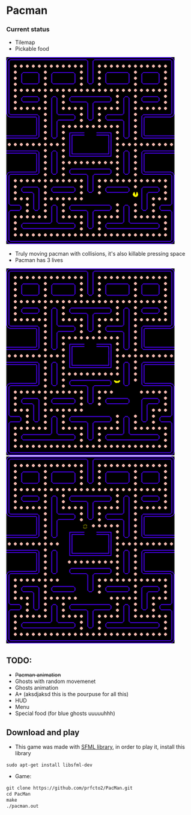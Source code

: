 # Pacman

### Current status
* Tilemap
* Pickable food

![Pacman 1](assets/Captures/capture4.png)

* Truly moving pacman with collisions, it's also killable pressing space
* Pacman has 3 lives

![Pacman 2](assets/Captures/capture1.png)
![Pacman 3](assets/Captures/capture5.png)



## TODO:
* ~~Pacman animation~~
* Ghosts with random movemenet
* Ghosts animation
* A* (aksdjaksd this is the pourpuse for all this)
* HUD
* Menu
* Special food (for blue ghosts uuuuuhhh)

## Download and play
* This game was made with [SFML library](https://www.sfml-dev.org/), in order to play it, install this library
```
sudo apt-get install libsfml-dev
```

* Game:
```
git clone https://github.com/prfcto2/PacMan.git
cd PacMan
make
./pacman.out
```
